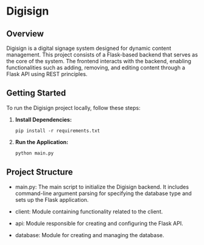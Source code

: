 # Digisign

## Overview

Digisign is a digital signage system designed for dynamic content management. This project consists of a Flask-based backend that serves as the core of the system. The frontend interacts with the backend, enabling functionalities such as adding, removing, and editing content through a Flask API using REST principles.

## Getting Started

To run the Digisign project locally, follow these steps:

1. **Install Dependencies:**
   ```
   pip install -r requirements.txt
   ```

2. **Run the Application:**
   ```bash
   python main.py
   ```
   

## Project Structure
- main.py: The main script to initialize the Digisign backend. It includes command-line argument parsing for specifying the database type and sets up the Flask application.

- client: Module containing functionality related to the client.

- api: Module responsible for creating and configuring the Flask API.

- database: Module for creating and managing the database.

